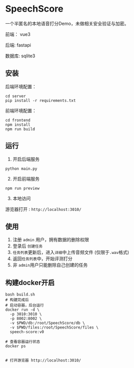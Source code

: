 # SpeechScore

一个半匿名的本地语音打分Demo，未做相关安全验证与加密。

前端： vue3

后端: fastapi

数据库: sqlite3

## 安装

后端环境配置：

```shell
cd server
pip install -r requirements.txt
```

前端环境配置：

```
cd frontend
npm install
npm run build
```

## 运行

1. 开启后端服务

```shell
python main.py
```

2. 开启前端服务

```shell
npm run preview
```

3. 本地访问

游览器打开 : `http://localhost:3010/`

## 使用

1. 注册 `admin` 用户，拥有数据的删除权限
2. 登录后 `创建任务 `
3. `任务列表`更新后，进入`详细`中上传音频文件 (仅限于`.wav`格式)
4. 返回`任务列表`中，开始评测打分
5. 非 `admin`用户只能删除自己创建的任务

## 构建docker开启

```shell
bash build.sh
# 构建完成后
# 启动容器，后台运行
docker run -d \
  -p 3010:3010 \
  -p 8002:8002 \
  -v $PWD/db:/root/SpeechScore/db \
  -v $PWD/files:/root/SpeechScore/files \
  speech-score:v0

# 查看容器运行状态
docker ps


# 打开游览器 http://localhost:3010/
```



